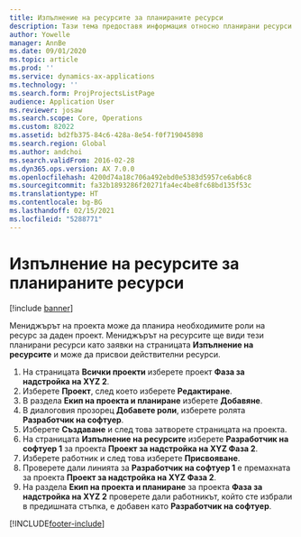 ```yaml
---
title: Изпълнение на ресурсите за планираните ресурси
description: Тази тема предоставя информация относно планирани ресурси за проект.
author: Yowelle
manager: AnnBe
ms.date: 09/01/2020
ms.topic: article
ms.prod: ''
ms.service: dynamics-ax-applications
ms.technology: ''
ms.search.form: ProjProjectsListPage
audience: Application User
ms.reviewer: josaw
ms.search.scope: Core, Operations
ms.custom: 82022
ms.assetid: bd2fb375-84c6-428a-8e54-f0f719045898
ms.search.region: Global
ms.author: andchoi
ms.search.validFrom: 2016-02-28
ms.dyn365.ops.version: AX 7.0.0
ms.openlocfilehash: 4200d74a18c706a492ebd0e5383d5957ce6ab6c8
ms.sourcegitcommit: fa32b1893286f20271fa4ec4be8fc68bd135f53c
ms.translationtype: HT
ms.contentlocale: bg-BG
ms.lasthandoff: 02/15/2021
ms.locfileid: "5288771"
---
```

# <a name="resource-fulfillment-for-planned-resources"></a>Изпълнение на ресурсите за планираните ресурси

[!include [banner](../includes/banner.md)]

Мениджърът на проекта може да планира необходимите роли на ресурс за даден проект. Мениджърът на ресурсите ще види тези планирани ресурси като заявки на страницата **Изпълнение на ресурсите** и може да присвои действителни ресурси.

1. На страницата **Всички проекти** изберете проект **Фаза за надстройка на XYZ 2**.
2. Изберете **Проект**, след което изберете **Редактиране**.
3. В раздела **Екип на проекта и планиране** изберете **Добавяне**.
4. В диалоговия прозорец **Добавете роли**, изберете ролята **Разработчик на софтуер**.
5. Изберете **Създаване** и след това затворете страницата на проекта.
6. На страницата **Изпълнение на ресурсите** изберете **Разработчик на софтуер 1** за проекта **Проект за надстройка на XYZ Фаза 2**.
7. Изберете работник и след това изберете **Присвояване**.
8. Проверете дали линията за **Разработчик на софтуер 1** е премахната за проекта **Проект за надстройка на XYZ Фаза 2**.
9. На раздела **Екип на проекта и планиране** за проекта **Фаза за надстройка на XYZ 2** проверете дали работникът, който сте избрали в предишната стъпка, е добавен като **Разработчик на софтуер**.


[!INCLUDE[footer-include](../includes/footer-banner.md)]